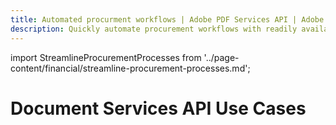 ```yaml
---
title: Automated procurment workflows | Adobe PDF Services API | Adobe Document Services
description: Quickly automate procurement workflows with readily available cloud-baseed APIs. Our PDF Services API helps you create, convert, OCR PDFs and more. Free 6-month trial. Learn more today.
---
```


import StreamlineProcurementProcesses from '../page-content/financial/streamline-procurement-processes.md';


<Hero slots="heading" variant="fullwidth" theme="dark"  customLayout className="herobgImage Hero-Banner"/>

# Document Services API Use Cases


<MenuWrapperComponent  slots="content"  repeat="1" theme="lightest" className="Streamline-procurement-processes"/>

<StreamlineProcurementProcesses />